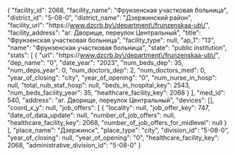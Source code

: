{
    "facility_id": 2068,
    "facility_name": "Фрунзенская участковая больница",
    "district_id": "5-08-0",
    "district_name": "Дзержинский район",
    "facility_url": "https:\/\/www.dzcrb.by\/department\/frunzenskaa-ub\/",
    "facility_address": "аг. Дворище, переулок Центральный",
    "title": "Фрунзенская участковая больница",
    "facility_type": null,
    "ap_1": "13",
    "name": "Фрунзенская участковая больница",
    "state": "public institution",
    "stats": [
        {
            "url": "https:\/\/www.dzcrb.by\/department\/frunzenskaa-ub\/",
            "dep_name": "0",
            "date_year": "2023",
            "num_beds_dep": 35,
            "num_deps_year": 0,
            "num_doctors_dep": 2,
            "num_doctors_med": 0,
            "year_of_closing": "city",
            "year_of_opening": "0",
            "num_nurse_in_hosp": null,
            "total_nub_staf_hosp": null,
            "beds_in_hospital_key": 2543,
            "num_beds_facility_year": 35,
            "healthcare_facility_key": 2068
        }
    ],
    "med_id": 540,
    "address": "аг. Дворище, переулок Центральный",
    "devices": [],
    "coord_x_y": null,
    "job_offers": [
        {
            "locality": null,
            "job_offer_key": 747,
            "date_of_data_update": null,
            "number_of_job_offers": null,
            "healthcare_facility_key": 2068,
            "number_of_job_offers_for_midlevel": null
        }
    ],
    "place_name": "Дзержинск",
    "place_type": "city",
    "division_id": "5-08-0",
    "year_of_closing": null,
    "year_of_opening": "0",
    "healthcare_facility_key": 2068,
    "administrative_division_id": "5-08-0"
}